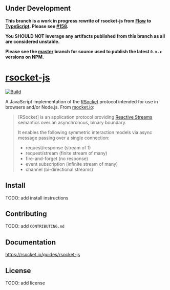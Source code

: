 ## Under Development

**This branch is a work in progress rewrite of rsocket-js from [Flow](https://flow.org/) to [TypeScript](https://www.typescriptlang.org/). Please see [#158](https://github.com/rsocket/rsocket-js/issues/158).**

**You SHOULD NOT leverage any artifacts published from this branch as all are considered unstable.**

**Please see the [master](https://github.com/rsocket/rsocket-js/tree/master) branch for source used to publish the latest `0.x.x` versions on NPM.**

# [rsocket-js](https://github.com/rsocket/rsocket-js)

[![Build](https://github.com/rsocket/rsocket-js/actions/workflows/build.yml/badge.svg?branch=1.0.x)](https://github.com/rsocket/rsocket-js/actions/workflows/build.yml)

A JavaScript implementation of the [RSocket](https://github.com/rsocket/rsocket)
protocol intended for use in browsers and/or Node.js. From [rsocket.io](http://rsocket.io/):

> [RSocket] is an application protocol providing
> [Reactive Streams](http://www.reactive-streams.org/) semantics over an
> asynchronous, binary boundary.
>
> It enables the following symmetric interaction models via async message
> passing over a single connection:
>
> - request/response (stream of 1)
> - request/stream (finite stream of many)
> - fire-and-forget (no response)
> - event subscription (infinite stream of many)
> - channel (bi-directional streams)

## Install

TODO: add install instructions

## Contributing

TODO: add `CONTRIBUTING.md`

## Documentation

https://rsocket.io/guides/rsocket-js

## License

TODO: add license
